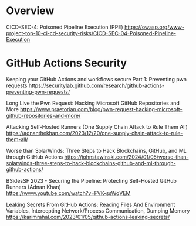 # Overview

CICD-SEC-4: Poisoned Pipeline Execution (PPE)
https://owasp.org/www-project-top-10-ci-cd-security-risks/CICD-SEC-04-Poisoned-Pipeline-Execution

# GitHub Actions Security

Keeping your GitHub Actions and workflows secure Part 1: Preventing pwn requests
https://securitylab.github.com/research/github-actions-preventing-pwn-requests/

Long Live the Pwn Request: Hacking Microsoft GitHub Repositories and More
https://www.praetorian.com/blog/pwn-request-hacking-microsoft-github-repositories-and-more/

Attacking Self-Hosted Runners (One Supply Chain Attack to Rule Them All)
https://adnanthekhan.com/2023/12/20/one-supply-chain-attack-to-rule-them-all/

Worse than SolarWinds: Three Steps to Hack Blockchains, GitHub, and ML through GitHub Actions
https://johnstawinski.com/2024/01/05/worse-than-solarwinds-three-steps-to-hack-blockchains-github-and-ml-through-github-actions/

BSidesSF 2023 - Securing the Pipeline: Protecting Self-Hosted GitHub Runners (Adnan Khan) \
https://www.youtube.com/watch?v=FVK-ssWqVEM

Leaking Secrets From GitHub Actions: Reading Files And Environment Variables, Intercepting Network/Process Communication, Dumping Memory \
https://karimrahal.com/2023/01/05/github-actions-leaking-secrets/
